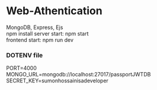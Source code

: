 # Web-Athentication
MongoDB, Express, Ejs  
npm install
server start: npm start  
frontend start: npm run dev  
### DOTENV file

PORT=4000  
MONGO_URL=mongodb://localhost:27017/passportJWTDB  
SECRET_KEY=sumonhossainisadeveloper
